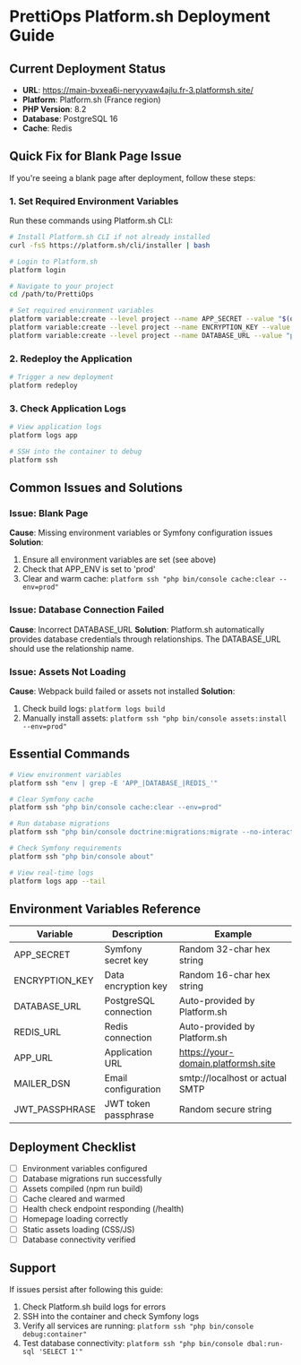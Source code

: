 # PrettiOps Platform.sh Deployment Guide

## Current Deployment Status
- **URL**: https://main-bvxea6i-neryyvaw4ajlu.fr-3.platformsh.site/
- **Platform**: Platform.sh (France region)
- **PHP Version**: 8.2
- **Database**: PostgreSQL 16
- **Cache**: Redis

## Quick Fix for Blank Page Issue

If you're seeing a blank page after deployment, follow these steps:

### 1. Set Required Environment Variables

Run these commands using Platform.sh CLI:

```bash
# Install Platform.sh CLI if not already installed
curl -fsS https://platform.sh/cli/installer | bash

# Login to Platform.sh
platform login

# Navigate to your project
cd /path/to/PrettiOps

# Set required environment variables
platform variable:create --level project --name APP_SECRET --value "$(openssl rand -hex 32)" --json false --enabled true --inheritable true
platform variable:create --level project --name ENCRYPTION_KEY --value "$(openssl rand -hex 16)" --json false --enabled true --inheritable true
platform variable:create --level project --name DATABASE_URL --value "postgresql://main:main@database.internal:5432/main?serverVersion=16&charset=utf8" --json false --enabled true --inheritable true
```

### 2. Redeploy the Application

```bash
# Trigger a new deployment
platform redeploy
```

### 3. Check Application Logs

```bash
# View application logs
platform logs app

# SSH into the container to debug
platform ssh
```

## Common Issues and Solutions

### Issue: Blank Page
**Cause**: Missing environment variables or Symfony configuration issues
**Solution**: 
1. Ensure all environment variables are set (see above)
2. Check that APP_ENV is set to 'prod'
3. Clear and warm cache: `platform ssh "php bin/console cache:clear --env=prod"`

### Issue: Database Connection Failed
**Cause**: Incorrect DATABASE_URL
**Solution**: Platform.sh automatically provides database credentials through relationships. The DATABASE_URL should use the relationship name.

### Issue: Assets Not Loading
**Cause**: Webpack build failed or assets not installed
**Solution**: 
1. Check build logs: `platform logs build`
2. Manually install assets: `platform ssh "php bin/console assets:install --env=prod"`

## Essential Commands

```bash
# View environment variables
platform ssh "env | grep -E 'APP_|DATABASE_|REDIS_'"

# Clear Symfony cache
platform ssh "php bin/console cache:clear --env=prod"

# Run database migrations
platform ssh "php bin/console doctrine:migrations:migrate --no-interaction"

# Check Symfony requirements
platform ssh "php bin/console about"

# View real-time logs
platform logs app --tail
```

## Environment Variables Reference

| Variable | Description | Example |
|----------|-------------|---------|
| APP_SECRET | Symfony secret key | Random 32-char hex string |
| ENCRYPTION_KEY | Data encryption key | Random 16-char hex string |
| DATABASE_URL | PostgreSQL connection | Auto-provided by Platform.sh |
| REDIS_URL | Redis connection | Auto-provided by Platform.sh |
| APP_URL | Application URL | https://your-domain.platformsh.site |
| MAILER_DSN | Email configuration | smtp://localhost or actual SMTP |
| JWT_PASSPHRASE | JWT token passphrase | Random secure string |

## Deployment Checklist

- [ ] Environment variables configured
- [ ] Database migrations run successfully
- [ ] Assets compiled (npm run build)
- [ ] Cache cleared and warmed
- [ ] Health check endpoint responding (/health)
- [ ] Homepage loading correctly
- [ ] Static assets loading (CSS/JS)
- [ ] Database connectivity verified

## Support

If issues persist after following this guide:
1. Check Platform.sh build logs for errors
2. SSH into the container and check Symfony logs
3. Verify all services are running: `platform ssh "php bin/console debug:container"`
4. Test database connectivity: `platform ssh "php bin/console dbal:run-sql 'SELECT 1'"`